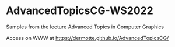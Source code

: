 # AdvancedTopicsCG-WS2022
Samples from the lecture Advanced Topics in Computer Graphics

Access on WWW at https://dermotte.github.io/AdvancedTopicsCG/
